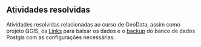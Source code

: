 ## Atividades resolvidas

Atividades resolvidas relacionadas ao curso de GeoData, assim como projeto QGIS, os [Links](./links.txt) para baixar os dados e o [backup](https://fatecspgov-my.sharepoint.com/:u:/g/personal/abner_anjos_fatec_sp_gov_br/EXyok4xlt3BNopmJGSW7ofEB3eRLK6nmw06n5-RxPEgbYw?e=tGB8SR) do banco de dados Postgis com as configurações necessárias.

